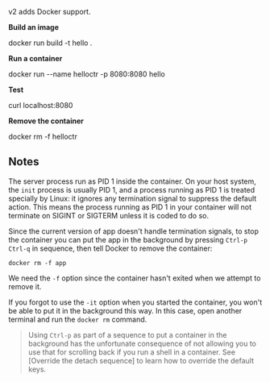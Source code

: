 v2 adds Docker support.

**Build an image**

docker run build -t hello .

**Run a container**

docker run --name helloctr -p 8080:8080 hello

**Test**

curl localhost:8080

**Remove the container**

docker rm -f helloctr

## Notes

The server process run as PID 1 inside the container. On your host system,
the `init` process is usually PID 1, and a process running as PID 1 is treated
specially by Linux: it ignores any termination signal to suppress the default
action. This means the process running as PID 1 in your container will not
terminate on SIGINT or SIGTERM unless it is coded to do so.

Since the current version of app doesn't handle termination signals, to stop the
container you can put the app in the background by pressing `Ctrl-p` `Ctrl-q` in
sequence, then tell Docker to remove the container:

```text
docker rm -f app
```

We need the `-f` option since the container hasn't exited when we attempt to
remove it.

If you forgot to use the `-it` option when you started the container, you won't
be able to put it in the background this way. In this case, open another
terminal and run the `docker rm` command.

> Using `Ctrl-p` as part of a sequence to put a container in the background has
the unfortunate consequence of not allowing you to use that for scrolling back
if you run a shell in a container. See [Override the detach sequence] to learn
how to override the default keys.
